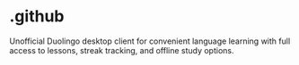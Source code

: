 # .github
Unofficial Duolingo desktop client for convenient language learning with full access to lessons, streak tracking, and offline study options.
